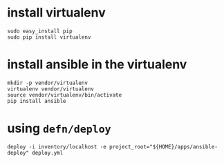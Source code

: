 # install virtualenv
    sudo easy_install pip
    sudo pip install virtualenv

# install ansible in the virtualenv
    mkdir -p vendor/virtualenv
    virtualenv vendor/virtualenv
    source vendor/virtualenv/bin/activate
    pip install ansible

# using `defn/deploy`
    deploy -i inventory/localhost -e project_root="${HOME}/apps/ansible-deploy" deploy.yml
